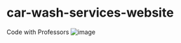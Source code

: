 # car-wash-services-website
Code with Professors
![image](https://github.com/user-attachments/assets/dd4553ea-78ea-47b7-b0b5-67af27375bac)
